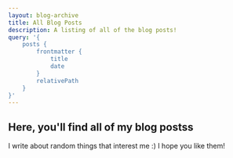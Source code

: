 ```yaml
---
layout: blog-archive
title: All Blog Posts
description: A listing of all of the blog posts!
query: '{
    posts {
        frontmatter {
            title
            date
        }
        relativePath
    }
}'
---
```


## Here, you'll find all of my blog postss

I write about random things that interest me :) I hope you like them!